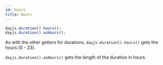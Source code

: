 ```yaml
---
id: hours
title: Hours
---
```


```javascript
dayjs.duration().hours();
dayjs.duration().asHours();
```

As with the other getters for durations, `dayjs.duration().hours()` gets the hours (0 - 23).

`dayjs.duration().asHours()` gets the length of the duration in hours.
